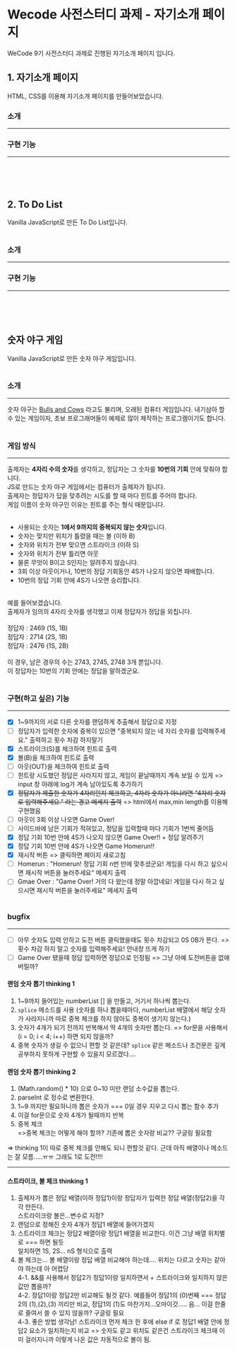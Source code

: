# Wecode 사전스터디 과제 - 자기소개 페이지

WeCode 9기 사전스터디 과제로 진행된 자기소개 페이지 입니다.

## 1. 자기소개 페이지

HTML, CSS를 이용해 자기소개 페이지를 만들어보았습니다.

### 소개

---

### 구현 기능

---

<br/><br/><br/>

## 2. To Do List

Vanilla JavaScript로 만든 To Do List입니다.<br /><br/>

### 소개

---

### 구현 기능

---

<br/><br/><br/>

## 숫자 야구 게임

Vanilla JavaScript로 만든 숫자 야구 게임입니다.<br /><br/>

### 소개

---

숫자 야구는 [Bulls and Cows](https://en.wikipedia.org/wiki/Bulls_and_Cows) 라고도 불리며, 오래된 컴퓨터 게임입니다. 내기삼아 할 수 있는 게임이자, 초보 프로그래머들이 예제로 많이 제작하는 프로그램이기도 합니다.<br /><br />

### 게임 방식

---

출제자는 **4자리 수의 숫자**를 생각하고, 정답자는 그 숫자를 **10번의 기회** 안에 맞춰야 합니다.<br />
JS로 만드는 숫자 야구 게임에서는 컴퓨터가 출제자가 됩니다.<br />
출제자는 정답자가 답을 맞추려는 시도를 할 때 마다 힌트를 주어야 합니다.<br />
게임 이름이 숫자 야구인 이유는 힌트를 주는 형식 때문입니다.<br /><br />

- 사용되는 숫자는 **1에서 9까지의 중복되지 않는 숫자**입니다.<br />
- 숫자는 맞지만 위치가 틀렸을 때는 볼 (이하 B)<br />
- 숫자와 위치가 전부 맞으면 스트라이크 (이하 S)<br />
- 숫자와 위치가 전부 틀리면 아웃<br />
- 물론 무엇이 B이고 S인지는 알려주지 않습니다.<br />
- 3회 이상 아웃이거나, 10번의 정답 기회동안 4S가 나오지 않으면 패배합니다.<br />
- 10번의 정답 기회 안에 4S가 나오면 승리합니다.<br /><br />

예를 들어보겠습니다.<br />
출제자가 임의의 4자리 숫자를 생각했고 이제 정답자가 정답을 외칩니다.<br /><br />
정답자 : 2469 (1S, 1B)<br />
정답자 : 2714 (2S, 1B)<br />
정답자 : 2476 (1S, 2B)<br /><br />
이 경우, 남은 경우의 수는 2743, 2745, 2748 3개 뿐입니다.<br />
이 정답자는 10번의 기회 안에는 정답을 말하겠군요.<br /><br />

### 구현(하고 싶은) 기능

---

- [x] 1~9까지의 서로 다른 숫자를 랜덤하게 추출해서 정답으로 지정
- [ ] 정답자가 입력한 숫자에 중복이 있으면 "중복되지 않는 네 자리 숫자를 입력해주세요." 출력하고 횟수 차감 하지말기
- [x] 스트라이크(S)를 체크하여 힌트로 출력
- [x] 볼(B)을 체크하여 힌트로 출력
- [ ] 아웃(OUT)을 체크하여 힌트로 출력
- [ ] 힌트랑 시도했던 정답은 사라지지 않고, 게임이 끝날때까지 계속 보일 수 있게 => input 창 아래에 log가 계속 남아있도록 추가하기
- [x] ~~정답자가 제출한 숫자가 4자리인지 체크하고, 4자리 숫자가 아니라면 "4자리 숫자로 입력해주세요." 라는 경고 메세지 출력~~ => html에서 max,min length를 이용해 구현했음
- [ ] 아웃이 3회 이상 나오면 Game Over!
- [ ] 사이드바에 남은 기회가 적혀있고, 정답을 입력할때 마다 기회가 1번씩 줄어듬
- [x] 정답 기회 10번 안에 4S가 나오지 않으면 Game Over!! + 정답 알려주기
- [x] 정답 기회 10번 안에 4S가 나오면 Game Homerun!!
- [x] 재시작 버튼 => 클릭하면 페이지 새로고침
- [ ] Homerun : "Homerun! 정답 기회 n번 만에 맞추셨군요! 게임을 다시 하고 싶으시면 재시작 버튼을 눌러주세요" 메세지 출력
- [ ] Gmae Over : "Game Over! 거의 다 왔는데 정말 아깝네요! 게임을 다시 하고 싶으시면 재시작 버튼을 눌러주세요" 메세지 출력<br /><br />

### bugfix

---

- [ ] 아무 숫자도 입력 안하고 도전 버튼 클릭했을때도 횟수 차감되고 0S 0B가 뜬다.
      => 횟수 차감 하지 말고 숫자를 입력해주세요! 안내창 뜨게 하기
- [ ] Game Over 됐을때 정답 입력하면 정답으로 인정됨 => 그냥 아예 도전버튼을 없애버릴까?

#### 랜덤 숫자 뽑기 thinking 1

1. 1~9까지 들어있는 numberList [] 을 만들고, 거기서 하나씩 뽑는다.
2. `splice` 메소드를 사용 (숫자를 하나 뽑을때마다, numberList 배열에서 해당 숫자가 사라지니까 따로 중복 체크를 하지 않아도 중복이 생기지 않는다.)
3. 숫자가 4개가 되기 전까지 반복해서 딱 4개의 숫자만 뽑는다. => for문을 사용해서 (i = 0; i < 4; i++) 하면 되지 않을까?
4. 중복 숫자가 생길 수 없으니 편할 것 같은데? `splice` 같은 메소드나 조건문은 깊게 공부하지 못하게 구현할 수 있을지 모르겠다....

#### 랜덤 숫자 뽑기 thinking 2

1. (Math.random() \* 10) 으로 0~10 미만 랜덤 소수값을 뽑는다.
2. parseInt 로 정수로 변환한다.<br />
3. 1~9 까지만 필요하니까 뽑은 숫자가 === 0일 경우 지우고 다시 뽑는 함수 추가
4. 이걸 for문으로 숫자 4개가 될때까지 반복
5. 중복 체크<br />
   =>중복 체크는 어떻게 해야 할까? 기존에 뽑은 숫자랑 비교?? 구글링 필요함

=> thinking 1이 따로 중복 체크를 안해도 되니 편할것 같다. 근데 아직 배열이나 메소드는 잘 모름.....ㅠㅠ 그래도 1로 도전!!!!

---

#### 스트라이크, 볼 체크 thinking 1

1. 출제자가 뽑은 정답 배열(이하 정답1)이랑 정답자가 입력한 정답 배열(정답2)을 각각 만든다.<br />스트라이크랑 볼은...변수로 지정?
2. 랜덤으로 정해진 숫자 4개가 정답1 배열에 들어가겠지
3. 스트라이크 체크는 정답2 배열이랑 정답1 배열을 비교한다. 이건 그냥 배열 위치별로 === 하면 될듯<br />
   일치하면 1S, 2S... nS 형식으로 출력
4. 볼 체크는... 볼 배열이랑 정답 배열 비교해야 하는데.... 위치는 다르고 숫자는 같아야 하는데 아 어렵당<br/>
   4-1. &&를 사용해서 정답2가 정답1이랑 일치하면서 + 스트라이크와 일치하지 않은 값만 뽑을까?<br />
   4-2. 정답1이랑 정답2만 비교해도 될것 같다. 예를들어 정답1의 (0)번째 === 정답2의 (1),(2),(3) 끼리만 비교, 정답1의 (1)도 마찬가지...오마이갓..... 음... 이걸 한줄로 줄여서 쓸 수 있지 않을까? 구글링 필요<br />
   4-3. 좋은 방법 생각남! 스트라이크 먼저 체크 한 후에 else if 로 정답1 배열 안에 정답2 요소가 일치하는지 비교 => 숫자도 같고 위치도 같은건 스트라이크 체크때 이미 걸러지니까 이렇게 나온 값은 자동적으로 볼이 됨.

